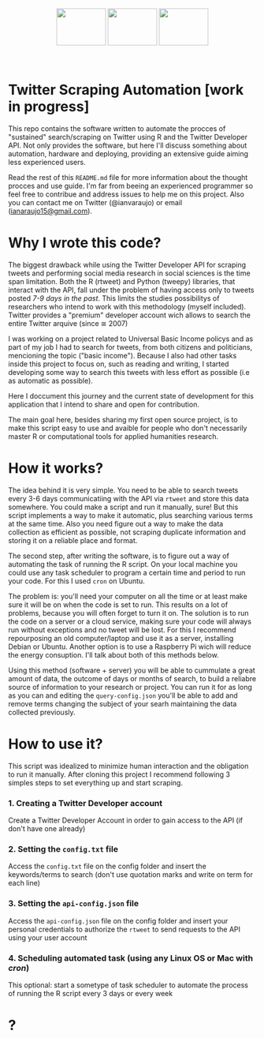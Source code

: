 <br>

<p align="center">
  <img src="https://elinux.org/images/c/cb/Raspberry_Pi_Logo.svg" width="100" height="75"/> 
  <img src="https://svgur.com/i/BW3.svg" width="100" height="75"/> 
  <img src="https://www.docker.com/sites/default/files/d8/2019-07/vertical-logo-monochromatic.png" width="100" height="75"/>
<p/>

<br>

# Twitter Scraping Automation [work in progress]

This repo contains the software written to automate the procces of "sustained" search/scraping on Twitter using R and the Twitter Developer API. Not only provides the software, but here I'll discuss something about automation, hardware and deploying, providing an extensive guide aiming less experienced users.

Read the rest of this `README.md` file for more information about the thought procces and use guide. I'm far from beeing an experienced programmer so feel free to contribue and address issues to help me on this project. Also you can contact me on Twitter (@ianvaraujo) or email (ianaraujo15@gmail.com). 

# Why I wrote this code? 

The biggest drawback while using the Twitter Developer API for scraping tweets and performing social media research in social sciences is the time span limitation. Both the R (rtweet) and Python (tweepy) libraries, that interact with the API, fall under the problem of having access only to tweets posted *7-9 days in the past*. This limits the studies possibilitys of researchers who intend to work with this methodology (myself included). Twitter provides a "premium" developer account wich allows to search the entire Twitter arquive (since ≅ 2007)

I was working on a project related to Universal Basic Income policys and as part of my job I had to search for tweets, from both citizens and politicians, mencioning the topic ("basic income"). Because I also had other tasks inside this project to focus on, such as reading and writing, I started developing some way to search this tweets with less effort as possible (i.e as automatic as possible). 

Here I doccument this journey and the current state of development for this application that I intend to share and open for contribution. 

The main goal here, besides sharing my first open source project, is to make this script easy to use and avaible for people who don't necessarily master R or computational tools for applied humanities research.

# How it works? 

The idea behind it is very simple. You need to be able to search tweets every 3-6 days communicatiing with the API via `rtweet` and store this data somewhere. You could make a script and run it manually, sure! But this script implements a way to make it automatic, plus searching various terms at the same time. Also you need figure out a way to make the data collection as efficient as possible, not scraping duplicate information and storing it on a reliable place and format. 

The second step, after writing the software, is to figure out a way of automating the task of running the R script. On your local machine you could use any task scheduler to program a certain time and period to run your code. For this I used `cron` on Ubuntu. 

The problem is: you'll need your computer on all the time or at least make sure it will be on when the code is set to run. This results on a lot of problems, because you will often forget to turn it on. The solution is to run the code on a server or a cloud service, making sure your code will always run without exceptions and no tweet will be lost. For this I recommend repourposing an old computer/laptop and use it as a server, installing Debian or Ubuntu. Another option is to use a Raspberry Pi wich will reduce the energy consuption. I'll talk about both of this methods below. 

Using this method (software + server) you will be able to cummulate a great amount of data, the outcome of days or months of search, to build a reliabre source of information to your research or project. You can run it for as long as you can and editing the `query-config.json` you'll be able to add and remove terms changing the subject of your searh maintaining the data collected previously. 

# How to use it? 

This script was idealized to minimize human interaction and the obligation to run it manually. After cloning this project I recommend following 3 simples steps to set everything up and start scraping. 


### 1. Creating a Twitter Developer account

Create a Twitter Developer Account in order to gain access to the API (if don't have one already)

### 2. Setting the `config.txt` file

Access the `config.txt` file on the config folder and insert the keywords/terms to search (don't use quotation marks and write on term for each line)

### 3. Setting the `api-config.json` file 

Access the `api-config.json` file on the config folder and insert your personal credentials to authorize the `rtweet` to send requests to the API using your user account

### 4. Scheduling automated task (using any Linux OS or Mac with _cron_) 

This optional: start a sometype of task scheduler to automate the process of running the R script every 3 days or every week

# ? 
